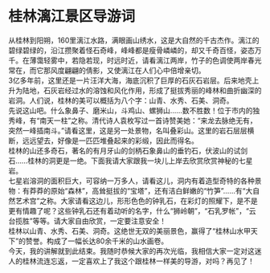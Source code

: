 # 桂林漓江景区导游词  
从桂林到阳朔，160里漓江水路，满眼画山绣水，这是大自然的千古杰作。漓江的碧绿碧绿的，沿江攒聚着怪石奇峰，峰峰都是瘦骨嶙嶙的，却又千奇百怪，姿态万千。在薄霭轻雾中，若隐若现，时远时近，请看漓江两岸，竹子的色调使两岸春光常在，而它那风度翩翩的倩影，又使漓江在人们心中倍增亲切。  
3亿多年前，这里还是一片汪洋大海，海底沉积了巨厚的石灰石岩层。后来地壳上升为陆地，石灰岩经过水的溶蚀和风化作用，形成了挺拔秀丽的峰林和曲折幽深的岩洞。人们说，桂林的美可以概括为八个字：山青、水秀、石美、洞奇。  
先说这山吧。什么象鼻子、磨米山，斗鸡山、螺狮山……数不胜数！位于市内的独秀峰，有“南天一柱”之称。清代诗人袁枚写过一首诗赞美她：“来龙去脉绝无有，突然一峰插南斗。”请看这里，这是另一处景物，名叫叠彩山。这里的岩石层层横断，远远望去，好像是一匹匹堆叠起来的彩缎，因此而得名。  
桂林的山还多奇石，著名的有月牙山的剑柄石象鼻山的垂钓石，伏波山的试剑石……桂林的洞更是一绝。下面我请大家跟我一块儿上岸去欣赏欣赏神秘的七星岩。  
七星岩溶洞的面积巨大，可容纳一万多人，请看这儿，洞内有着造型奇特的各种景物：有莽莽的原始“森林”，高耸挺拔的“宝塔”，还有洁白鲜嫩的“竹笋”……有“大自然艺术宫”之称。大家请看这边儿，形形色色的钟乳石，在彩灯的照耀下，是不是更有情趣了呢？这些钟乳石还有着动听的名字，什么“狮岭朝”，“石乳罗帐”，“云台揽胜”等等。请大家自由欣赏，一定要注意安全！  
桂林以山青、水秀、石美、洞奇。这绝世无双的美丽景色，赢得了“桂林山水甲天下”的赞誉。构成了一幅长达80余千米的山水画卷。  
今天，我的讲解就到此结束。我随时恭候大家的再次光临，我相信大家一定对这迷人的桂林流连忘返，一定喜欢上了我这个跟桂林一样美的导游，对吗？再见了！  